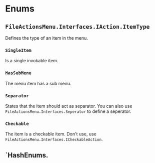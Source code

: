 # Enums

## `FileActionsMenu.Interfaces.IAction.ItemType`

Defines the type of an item in the menu.

### `SingleItem`

Is a single invokable item.

### `HasSubMenu`

The menu item has a sub menu.

### `Separator`

States that the item should act as separator. You can also use `FileActionsMenu.Interfaces.Seperator` to define a seperator.

### `Checkable`

The item is a checkable item. Don't use, use `FileActionsMenu.Interfaces.ICheckableAction`.

## `HashEnums.
